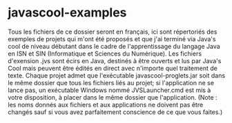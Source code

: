 # javascool-examples
Tous les fichiers de ce dossier seront en français, ici sont répertoriés des exemples de projets qui m'ont été proposés et que j'ai
terminé via Java's cool de niveau débutant dans le cadre de l'apprentissage du langage Java en ISN et SIN (Informatique et Sciences du
Numérique).
Les fichiers d'exension .jvs sont écirs en Java, destinés à être ouverts et lus par Java's Cool mais peuvent être édités en direct avec
n'importe quel traitement de texte.
Chaque projet admet que l'exécutable javascool-proglets.jar soit dans le même dossier que tous les fichiers liés au projet; si 
l'application ne se lance pas, un exécutable Windows nommé JVSLauncher.cmd est mis à votre disposition, à placer dans le même dossier que
l'application. (Note : les noms donnés aux fichiers et aux applications ne doivent pas être changés sauf si vous avez parfaitement 
conscience de ce que vous faites.)

